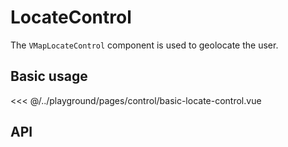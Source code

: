 # LocateControl

The `VMapLocateControl` component is used to geolocate the user.

## Basic usage

<ClientOnly>
  <Demo url="/control/basic-locate-control" >
  
<<< @/../playground/pages/control/basic-locate-control.vue
  
  </Demo>
</ClientOnly>

## API
